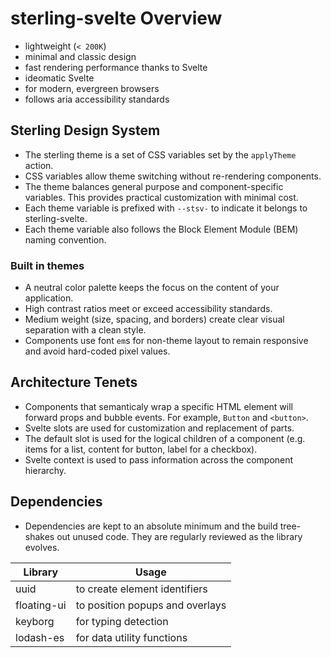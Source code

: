 # sterling-svelte Overview

- lightweight (`< 200K`)
- minimal and classic design
- fast rendering performance thanks to Svelte
- ideomatic Svelte
- for modern, evergreen browsers
- follows aria accessibility standards

## Sterling Design System

- The sterling theme is a set of CSS variables set by the `applyTheme` action.
- CSS variables allow theme switching without re-rendering components.
- The theme balances general purpose and component-specific variables.
  This provides practical customization with minimal cost.
- Each theme variable is prefixed with `--stsv-` to indicate it belongs to sterling-svelte.
- Each theme variable also follows the Block Element Module (BEM) naming convention.

### Built in themes

- A neutral color palette keeps the focus on the content of your application.
- High contrast ratios meet or exceed accessibility standards.
- Medium weight (size, spacing, and borders) create clear visual separation with a clean style.
- Components use font `em`s for non-theme layout to remain responsive and avoid hard-coded pixel values.

## Architecture Tenets

- Components that semanticaly wrap a specific HTML element will forward props and bubble events.
  For example, `Button` and `<button>`.
- Svelte slots are used for customization and replacement of parts.
- The default slot is used for the logical children of a component (e.g. items for a list, content for button, label for a checkbox).
- Svelte context is used to pass information across the component hierarchy.

## Dependencies

- Dependencies are kept to an absolute minimum and the build tree-shakes out unused code.
  They are regularly reviewed as the library evolves.

| Library     | Usage                           |
| ----------- | ------------------------------- |
| uuid        | to create element identifiers   |
| floating-ui | to position popups and overlays |
| keyborg     | for typing detection            |
| lodash-es   | for data utility functions      |

